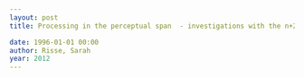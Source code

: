 ```yaml
---
layout: post
title: Processing in the perceptual span  - investigations with the n+2-boundary paradigm

date: 1996-01-01 00:00
author: Risse, Sarah
year: 2012
---
```

